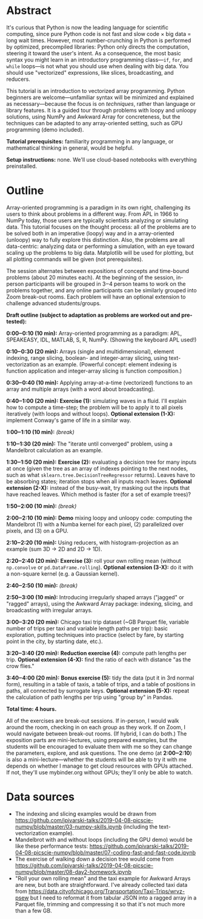 # Abstract

It's curious that Python is now the leading language for scientific computing, since pure Python code is not fast and slow code × big data = long wait times. However, most number-crunching in Python is performed by optimized, precompiled libraries: Python only directs the computation, steering it toward the user's intent. As a consequence, the most basic syntax you might learn in an introductory programming class—`if`, `for`, and `while` loops—is not what you should use when dealing with big data. You should use "vectorized" expressions, like slices, broadcasting, and reducers.

This tutorial is an introduction to vectorized array programming. Python beginners are welcome—unfamiliar syntax will be minimized and explained as necessary—because the focus is on _techniques_, rather than language or library features. It is a guided tour through problems with loopy and unloopy solutions, using NumPy and Awkward Array for concreteness, but the techniques can be adapted to any array-oriented setting, such as GPU programming (demo included).

**Tutorial prerequisites:** familiarity programming in any language, or mathematical thinking in general, would be helpful.

**Setup instructions:** none. We'll use cloud-based notebooks with everything preinstalled.

# Outline

Array-oriented programming is a paradigm in its own right, challenging its users to think about problems in a different way. From APL in 1966 to NumPy today, those users are typically scientists analyzing or simulating data. This tutorial focuses on the thought process: all of the problems are to be solved both in an imperative (loopy) way and in a array-oriented (unloopy) way to fully explore this distinction. Also, the problems are all data-centric: analyzing data or performing a simulation, with an eye toward scaling up the problems to big data. Matplotlib will be used for plotting, but all plotting commands will be given (not prerequisites).

The session alternates between expositions of concepts and time-bound problems (about 20 minutes each). At the beginning of the session, in-person participants will be grouped in 3‒4 person teams to work on the problems together, and any online participants can be similarly grouped into Zoom break-out rooms. Each problem will have an optional extension to challenge advanced students/groups.

**Draft outline (subject to adaptation as problems are worked out and pre-tested):**

**0:00‒0:10 (10 min):** Array-oriented programming as a paradigm: APL, SPEAKEASY, IDL, MATLAB, S, R, NumPy. (Showing the keyboard APL used!)

**0:10‒0:30 (20 min):** Arrays (single and multidimensional), element indexing, range slicing, boolean- and integer-array slicing, using text-vectorization as an example. (Powerful concept: element indexing is function application and integer-array slicing is function composition.)

**0:30‒0:40 (10 min):** Applying array-at-a-time (vectorized) functions to an array and multiple arrays (with a word about broadcasting).

**0:40‒1:00 (20 min):** **Exercise (1):** simulating waves in a fluid. I'll explain how to compute a time-step; the problem will be to apply it to all pixels iteratively (with loops and without loops). **Optional extension (1-X):** implement Conway's game of life in a similar way.

**1:00‒1:10 (10 min):** _(break)_

**1:10‒1:30 (20 min):** The "iterate until converged" problem, using a Mandelbrot calculation as an example.

**1:30‒1:50 (20 min):** **Exercise (2):** evaluating a decision tree for many inputs at once (given the tree as an array of indexes pointing to the next nodes, such as what `sklearn.tree.DecisionTreeRegressor` returns). Leaves have to be absorbing states; iteration stops when all inputs reach leaves. **Optional extension (2-X):** instead of the busy-wait, try masking out the inputs that have reached leaves. Which method is faster (for a set of example trees)?

**1:50‒2:00 (10 min):** _(break)_

**2:00‒2:10 (10 min):** **Demo** mixing loopy and unloopy code: computing the Mandelbrot (1) with a Numba kernel for each pixel, (2) parallelized over pixels, and (3) on a GPU.

**2:10‒2:20 (10 min):** Using reducers, with histogram-projection as an example (sum 3D → 2D and 2D → 1D).

**2:20‒2:40 (20 min):** **Exercise (3):** roll your own rolling mean (without `np.convolve` or `pd.DataFrame.rolling`). **Optional extension (3-X):** do it with a non-square kernel (e.g. a Gaussian kernel).

**2:40‒2:50 (10 min):** _(break)_

**2:50‒3:00 (10 min):** Introducing irregularly shaped arrays ("jagged" or "ragged" arrays), using the Awkward Array package: indexing, slicing, and broadcasting with irregular arrays.

**3:00‒3:20 (20 min):** Chicago taxi trip dataset (~GB Parquet file, variable number of trips per taxi and variable length paths per trip): basic exploration, putting techniques into practice (select by fare, by starting point in the city, by starting date, etc.).

**3:20‒3:40 (20 min):** **Reduction exercise (4):** compute path lengths per trip. **Optional extension (4-X):** find the ratio of each with distance "as the crow flies."

**3:40‒4:00 (20 min):** **Bonus exercise (5):** tidy the data (put it in 3rd normal form), resulting in a table of taxis, a table of trips, and a table of positions in paths, all connected by surrogate keys. **Optional extension (5-X):** repeat the calculation of path lengths per trip using "group by" in Pandas.

**Total time: 4 hours.**

All of the exercises are break-out sessions. If in-person, I would walk around the room, checking in on each group as they work. If on Zoom, I would navigate between break-out rooms. (If hybrid, I can do both.) The exposition parts are mini-lectures, using prepared examples, but the students will be encouraged to evaluate them with me so they can change the parameters, explore, and ask questions. The one demo (at **2:00‒2:10**) is also a mini-lecture—whether the students will be able to try it with me depends on whether I manage to get cloud resources with GPUs attached. If not, they'll use mybinder.org without GPUs; they'll only be able to watch.

# Data sources

* The indexing and slicing examples would be drawn from https://github.com/jpivarski-talks/2019-04-08-picscie-numpy/blob/master/03-numpy-skills.ipynb (including the text-vectorization example).
* Mandelbrot with and without loops (including the GPU demo) would be like these performance tests: https://github.com/jpivarski-talks/2019-04-08-picscie-numpy/blob/master/07-coding-fast-and-fast-code.ipynb
* The exercise of walking down a decision tree would come from https://github.com/jpivarski-talks/2019-04-08-picscie-numpy/blob/master/08-day2-homework.ipynb
* "Roll your own rolling mean" and the taxi example for Awkward Arrays are new, but both are straightforward. I've already collected taxi data from https://data.cityofchicago.org/Transportation/Taxi-Trips/wrvz-psew but I need to reformat it from tabular JSON into a ragged array in a Parquet file, trimming and compressing it so that it's not much more than a few GB.
